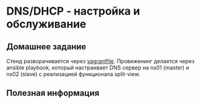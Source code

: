 # DNS/DHCP - настройка и обслуживание

## Домашнее задание

Стенд разворачивается через [vagrantfile](vagrantfile). Провиженинг делается через ansible playbook, который настраивает DNS сервер на ns01 (master) и ns02 (slave) с реализацией функционала split-view.

## Полезная информация

